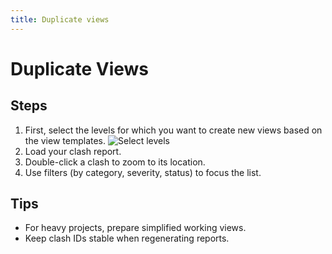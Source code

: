 ```yaml
---
title: Duplicate views
---
```


# Duplicate Views

## Steps
1. First, select the levels for which you want to create new views based on the view templates.
![Select levels](Assets/Select-levels.jpg)
2. Load your clash report.
3. Double-click a clash to zoom to its location.
4. Use filters (by category, severity, status) to focus the list.

## Tips
- For heavy projects, prepare simplified working views.
- Keep clash IDs stable when regenerating reports.
